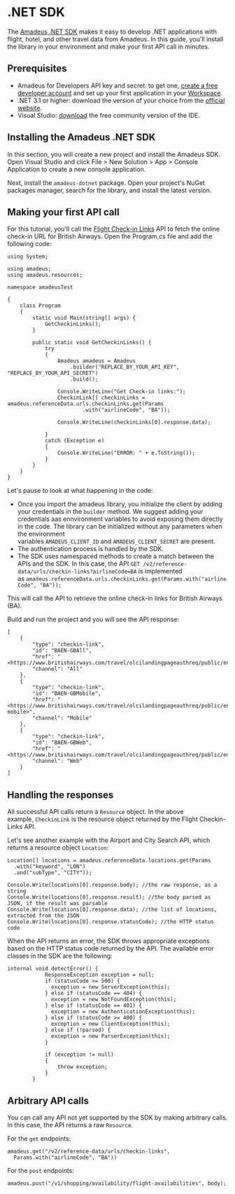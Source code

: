 # .NET SDK

The [Amadeus .NET SDK](https://github.com/amadeus4dev/amadeus-dotnet) makes it easy to develop .NET applications with flight, hotel, and other travel data from Amadeus. In this guide, you'll install the library in your environment and make your first API call in minutes.

Prerequisites
-------------

-   Amadeus for Developers API key and secret: to get one, [create a free developer account](https://developers.amadeus.com/register) and set up your first application in your [Workspace](https://developers.amadeus.com/my-apps).
-   .NET 3.1 or higher: download the version of your choice from the [official website](https://dotnet.microsoft.com/en-us/download).
-   Visual Studio: [download](https://visualstudio.microsoft.com/) the free community version of the IDE.

Installing the Amadeus .NET SDK
-------------------------------

In this section, you will create a new project and install the Amadeus SDK. Open Visual Studio and click File > New Solution > App > Console Application to create a new console application.

Next, install the `amadeus-dotnet` package. Open your project's NuGet packages manager, search for the library, and install the latest version.

Making your first API call
--------------------------

For this tutorial, you'll call the [Flight Check-in Links](https://developers.amadeus.com/self-service/category/air/api-doc/flight-check-in-links) API to fetch the online check-in URL for British Airways. Open the Program.cs file and add the following code:

```
using System;

using amadeus;
using amadeus.resources;

namespace amadeusTest

{
    class Program
    {
        static void Main(string[] args) {
            GetCheckinLinks();
        }

        public static void GetCheckinLinks() {
            try
            {
                Amadeus amadeus = Amadeus
                    .builder("REPLACE_BY_YOUR_API_KEY", "REPLACE_BY_YOUR_API_SECRET")
                    .build();

                Console.WriteLine("Get Check-in links:");
                CheckinLink[] checkinLinks = amadeus.referenceData.urls.checkinLinks.get(Params
                        .with("airlineCode", "BA"));

                Console.WriteLine(checkinLinks[0].response.data);

            }
            catch (Exception e)
            {
                Console.WriteLine("ERROR: " + e.ToString());
            }
        }
    }
}
```

Let's pause to look at what happening in the code:

-   Once you import the amadeus library, you initialize the client by adding your credentials in the `builder` method. We suggest adding your credentials aas ennvironment variables to avoid exposing them directly in the code. The library can be initialized without any parameters when the environment variables `AMADEUS_CLIENT_ID` and `AMADEUS_CLIENT_SECRET` are present.
-   The authentication process is handled by the SDK.
-   The SDK uses namespaced methods to create a match between the APIs and the SDK. In this case, the API `GET /v2/reference-data/urls/checkin-links?airlineCode=BA` is implemented as `amadeus.referenceData.urls.checkinLinks.get(Params.with("airlineCode", "BA"));`

This will call the API to retrieve the online check-in links for British Airways (BA).

Build and run the project and you will see the API response:

```
[
    {
        "type": "checkin-link",
        "id": "BAEN-GBAll",
        "href": "<https://www.britishairways.com/travel/olcilandingpageauthreq/public/en_gb>",
        "channel": "All"
    },
    {
        "type": "checkin-link",
        "id": "BAEN-GBMobile",
        "href": "<https://www.britishairways.com/travel/olcilandingpageauthreq/public/en_gb/device-mobile>",
        "channel": "Mobile"
    },
    {
        "type": "checkin-link",
        "id": "BAEN-GBWeb",
        "href": "<https://www.britishairways.com/travel/olcilandingpageauthreq/public/en_gb>",
        "channel": "Web"
    }
]
```
Handling the responses
----------------------

All successful API calls return a `Resource` object. In the above example, `CheckinLink` is the resource object returned by the Flight Checkin-Links API.

Let's see another example with the Airport and City Search API, which returns a resource object `Location`:

```
Location[] locations = amadeus.referenceData.locations.get(Params
  .with("keyword", "LON")
  .and("subType", "CITY"));

Console.Write(locations[0].response.body); //the raw response, as a string
Console.Write(locations[0].response.result); //the body parsed as JSON, if the result was parsable
Console.Write(locations[0].response.data); //the list of locations, extracted from the JSON
Console.Write(locations[0].response.statusCode); //the HTTP status code
```

When the API returns an error, the SDK throws appropriate exceptions based on the HTTP status code returned by the API. The available error classes in the SDK are the following:

```
internal void detectError() {
            ResponseException exception = null;
            if (statusCode >= 500) {
              exception = new ServerException(this);
            } else if (statusCode == 404) {
              exception = new NotFoundException(this);
            } else if (statusCode == 401) {
              exception = new AuthenticationException(this);
            } else if (statusCode >= 400) {
              exception = new ClientException(this);
            } else if (!parsed) {
              exception = new ParserException(this);
            }

            if (exception != null)
            {
                throw exception;
            }
        }
```
Arbitrary API calls
-------------------

You can call any API not yet supported by the SDK by making arbitrary calls. In this case, the API returns a raw `Resource`.

For the `get` endpoints:

```
amadeus.get("/v2/reference-data/urls/checkin-links",
  Params.with("airlineCode", "BA"))

```

For the `post` endpoints:

```
amadeus.post("/v1/shopping/availability/flight-availabilities", body);

```
